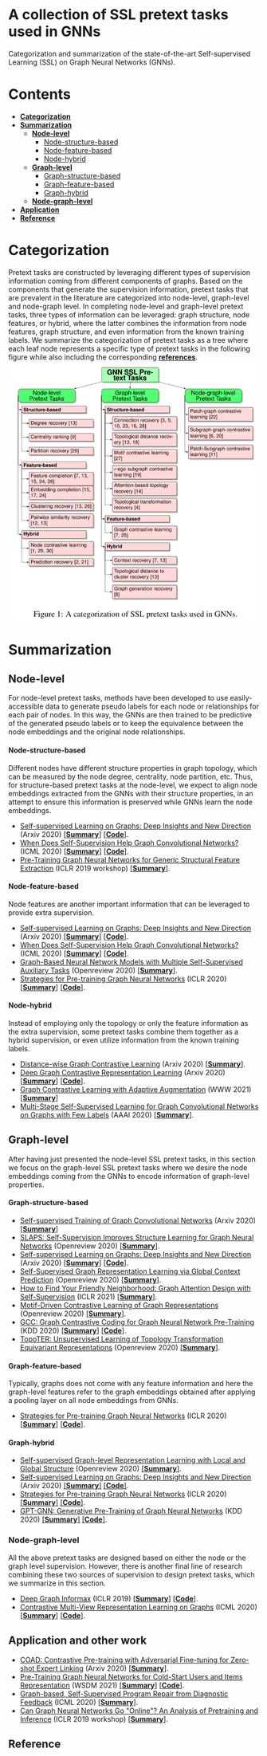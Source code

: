 #  A collection of SSL pretext tasks used in GNNs
Categorization and summarization of the state-of-the-art Self-supervised Learning (SSL) on Graph Neural Networks (GNNs).


# Contents
- __[Categorization](#Categorization)__
- __[Summarization](#Summarization)__
  - __[Node-level](#Node-level)__
    - [Node-structure-based](#Node-structure-based)
    - [Node-feature-based](#Node-feature-based)
    - [Node-hybrid](#Node-hybrid)
  - __[Graph-level](#Graph-level)__
    - [Graph-structure-based](#Graph-structure-based)
    - [Graph-feature-based](#Graph-feature-based)
    - [Graph-hybrid](#Graph-hybrid)
  - __[Node-graph-level](#Node-graph-level)__
- __[Application](#Application)__
- __[Reference](#Reference)__


# Categorization
Pretext tasks are constructed by leveraging different types of supervision information coming from different components of graphs. Based on the components that generate the supervision information, pretext tasks that are prevalent in the literature are categorized into node-level, graph-level and node-graph level. In completing node-level and graph-level pretext tasks, three types of information can be leveraged: graph structure, node features, or hybrid, where the latter combines the information from node features, graph structure, and even information from the known training labels. We summarize the categorization of pretext tasks as a tree where each leaf node represents a specific type of pretext tasks in the following figure while also including the corresponding [**references**](ssl_category_tree.pdf).
![category_tree](images/ssl_category_tree.png)

# Summarization
## Node-level
For node-level pretext tasks, methods have been developed to use easily-accessible data to generate pseudo labels for each node or relationships for each pair of nodes. In this way, the GNNs are then trained to be predictive of the generated pseudo labels or to keep the equivalence between the node embeddings and the original node relationships.

#### Node-structure-based
Different nodes have different structure properties in graph topology, which can be measured by the node degree, centrality, node partition, etc. Thus, for structure-based pretext tasks at the node-level, we expect to align node embeddings extracted from the GNNs with their structure properties, in an attempt to ensure this information is preserved while GNNs learn the node embeddings.

* [Self-supervised Learning on Graphs: Deep Insights and New Direction](https://arxiv.org/pdf/2006.10141.pdf) (Arxiv 2020) [[**Summary**]](summary/Wei_deep.pdf) [[**Code**]](https://github.com/ChandlerBang/SelfTask-GNN).
* [When Does Self-Supervision Help Graph Convolutional Networks?](https://arxiv.org/pdf/2006.09136.pdf) (ICML 2020) [[**Summary**]](summary/you_when.pdf) [[**Code**]](https://github.com/Shen-Lab/SS-GCNs).
* [Pre-Training Graph Neural Networks for Generic Structural Feature Extraction](https://arxiv.org/pdf/1905.13728.pdf) (ICLR 2019 workshop) [[**Summary**]](summary/genetic_graph_extraction.pdf).

#### Node-feature-based
Node features are another important information that can be leveraged to provide extra supervision.

* [Self-supervised Learning on Graphs: Deep Insights and New Direction](https://arxiv.org/pdf/2006.10141.pdf) (Arxiv 2020) [[**Summary**]](summary/Wei_deep.pdf) [[**Code**]](https://github.com/ChandlerBang/SelfTask-GNN).
* [When Does Self-Supervision Help Graph Convolutional Networks?](https://arxiv.org/pdf/2006.09136.pdf) (ICML 2020) [[**Summary**]](summary/you_when.pdf) [[**Code**]](https://github.com/Shen-Lab/SS-GCNs).
* [Graph-Based Neural Network Models with Multiple Self-Supervised Auxiliary Tasks](https://openreview.net/pdf?id=hnJSgY7p33a) (Openreview 2020) [[**Summary**]](summary/Multile_ss_auxiliary.pdf).
* [Strategies for Pre-training Graph Neural Networks](https://arxiv.org/pdf/1905.12265.pdf) (ICLR 2020) [[**Summary**]](summary/Jure_ssl.pdf) [[**Code**]](https://github.com/snap-stanford/pretrain-gnns/).

#### Node-hybrid
Instead of employing only the topology or only the feature information as the extra supervision, some pretext tasks combine them together as a hybrid supervision, or even utilize information from the known training labels.

* [Distance-wise Graph Contrastive Learning](https://arxiv.org/pdf/2012.07437.pdf) (Arxiv 2020) [[**Summary**]](summary/distance_wise.pdf).
* [Deep Graph Contrastive Representation Learning](https://arxiv.org/pdf/2006.04131.pdf) (Arxiv 2020) [[**Summary**]](summary/GRACE.pdf) [[**Code**]](https://github.com/CRIPAC-DIG/GRACE).
* [Graph Contrastive Learning with Adaptive Augmentation](https://arxiv.org/pdf/2010.14945.pdf) (WWW 2021) [[**Summary**]](summary/GRACE_adaptive.pdf)
* [Multi-Stage Self-Supervised Learning for Graph Convolutional Networks on Graphs with Few Labels](https://arxiv.org/pdf/1902.11038.pdf) (AAAI 2020) [[**Summary**]](summary/m3s.pdf).

## Graph-level
After having just presented the node-level SSL pretext tasks, in this section we focus on the graph-level SSL pretext tasks where we desire the node embeddings coming from the GNNs to encode information of graph-level properties.

#### Graph-structure-based
* [Self-supervised Training of Graph Convolutional Networks](https://arxiv.org/pdf/2006.02380.pdf) (Arxiv 2020) [[**Summary**]]()
* [SLAPS: Self-Supervision Improves Structure Learning for Graph Neural Networks](https://openreview.net/pdf?id=a5KvtsZ14ev) (Openreview 2020) [[**Summary**]](summary/Qikui.pdf).
* [Self-supervised Learning on Graphs: Deep Insights and New Direction](https://arxiv.org/pdf/2006.10141.pdf) (Arxiv 2020) [[**Summary**]](summary/Wei_deep.pdf) [[**Code**]](https://github.com/ChandlerBang/SelfTask-GNN).
* [Self-Supervised Graph Representation Learning via Global Context Prediction](https://arxiv.org/pdf/2003.01604.pdf) (Openreview 2020) [[**Summary**]](summary/global_context_prediction.pdf).
* [How to Find Your Friendly Neighborhood: Graph Attention Design with Self-Supervision](https://openreview.net/pdf?id=Wi5KUNlqWty) (ICLR 2021) [[**Summary**]](summary/friendly_neighborhood.pdf).
* [ Motif-Driven Contrastive Learning of Graph Representations](https://arxiv.org/pdf/2012.12533.pdf) (Openreview 2020) [[**Summary**]](summary/motif-drive.pdf).
* [ GCC: Graph Contrastive Coding for Graph Neural Network Pre-Training](https://arxiv.org/pdf/2006.09963.pdf) (KDD 2020) [[**Summary**]](summary/GCC.pdf) [[**Code**]](https://github.com/THUDM/GCC).
* [ TopoTER: Unsupervised Learning of Topology Transformation Equivariant Representations](https://openreview.net/pdf?id=9az9VKjOx00) (Openreview 2020) [[**Summary**]](summary/topoTER.pdf).

#### Graph-feature-based
Typically, graphs does not come with any feature information and here the graph-level features refer to the graph embeddings obtained after applying a pooling layer on all node embeddings from GNNs.

* [Strategies for Pre-training Graph Neural Networks](https://arxiv.org/pdf/1905.12265.pdf) (ICLR 2020) [[**Summary**]](summary/Jure_ssl.pdf) [[**Code**]](https://github.com/snap-stanford/pretrain-gnns/).

#### Graph-hybrid
* [Self-supervised Graph-level Representation Learning with Local and Global Structure](https://openreview.net/pdf?id=DAaaaqPv9-q) (Openreview 2020) [[**Summary**]](summary/local_global.pdf).
* [Self-supervised Learning on Graphs: Deep Insights and New Direction](https://arxiv.org/pdf/2006.10141.pdf) (Arxiv 2020) [[**Summary**]](summary/Wei_deep.pdf) [[**Code**]](https://github.com/ChandlerBang/SelfTask-GNN).
* [Strategies for Pre-training Graph Neural Networks](https://arxiv.org/pdf/1905.12265.pdf) (ICLR 2020) [[**Summary**]](summary/Jure_ssl.pdf) [[**Code**]](https://github.com/snap-stanford/pretrain-gnns/).
* [ GPT-GNN: Generative Pre-Training of Graph Neural Networks](https://arxiv.org/pdf/2006.15437.pdf) (KDD 2020) [[**Summary**]](summary/generative_pred.pdf) [[**Code**]](https://github.com/acbull/GPT-GNN).


### Node-graph-level
All the above pretext tasks are designed based on either the node or the graph level supervision. However, there is another final line of research combining these two sources of supervision to design pretext tasks, which we summarize in this section.

* [Deep Graph Informax](https://arxiv.org/pdf/1809.10341.pdf) (ICLR 2019) [[**Summary**]](summary/DGI.pdf) [[**Code**]](https://github.com/PetarV-/DGI).
* [Contrastive Multi-View Representation Learning on Graphs](https://arxiv.org/pdf/2006.05582.pdf) (ICML 2020) [[**Summary**]](summary/contrastive_multi_view.pdf) [[**Code**]](https://github.com/kavehhassani/mvgrl).

## Application and other work
* [COAD: Contrastive Pre-training with Adversarial Fine-tuning for Zero-shot Expert Linking](https://arxiv.org/pdf/2012.11336.pdf) (Arxiv 2020) [[**Summary**]](summary/coad.pdf).
* [Pre-Training Graph Neural Networks for Cold-Start Users and Items Representation](https://arxiv.org/pdf/2012.07064.pdf) (WSDM 2021) [[**Summary**]](summary/cold_user.pdf) [[**Code**]](https://github.com/jerryhao66/Pretrain-Recsys).
* [ Graph-based, Self-Supervised Program Repair from Diagnostic Feedback](https://arxiv.org/pdf/2005.10636.pdf) (ICML 2020) [[**Summary**]](summary/program_repair.pdf).
* [ Can Graph Neural Networks Go "Online"? An Analysis of Pretraining and Inference](https://arxiv.org/pdf/1905.06018.pdf) (ICLR 2019 workshop) [[**Summary**]](summary/online.pdf).

## Reference
